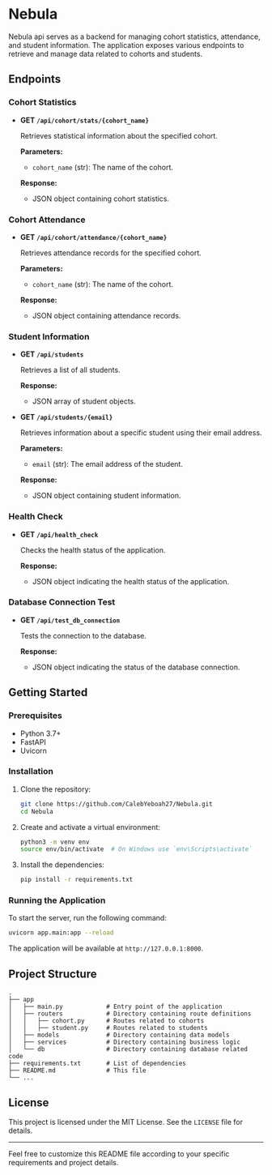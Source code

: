 # Nebula

Nebula api serves as a backend for managing cohort statistics, attendance, and student information. The application exposes various endpoints to retrieve and manage data related to cohorts and students.

## Endpoints

### Cohort Statistics

- **GET `/api/cohort/stats/{cohort_name}`**

  Retrieves statistical information about the specified cohort.

  **Parameters:**
  - `cohort_name` (str): The name of the cohort.

  **Response:**
  - JSON object containing cohort statistics.

### Cohort Attendance

- **GET `/api/cohort/attendance/{cohort_name}`**

  Retrieves attendance records for the specified cohort.

  **Parameters:**
  - `cohort_name` (str): The name of the cohort.

  **Response:**
  - JSON object containing attendance records.

### Student Information

- **GET `/api/students`**

  Retrieves a list of all students.

  **Response:**
  - JSON array of student objects.

- **GET `/api/students/{email}`**

  Retrieves information about a specific student using their email address.

  **Parameters:**
  - `email` (str): The email address of the student.

  **Response:**
  - JSON object containing student information.

### Health Check

- **GET `/api/health_check`**

  Checks the health status of the application.

  **Response:**
  - JSON object indicating the health status of the application.

### Database Connection Test

- **GET `/api/test_db_connection`**

  Tests the connection to the database.

  **Response:**
  - JSON object indicating the status of the database connection.

## Getting Started

### Prerequisites

- Python 3.7+
- FastAPI
- Uvicorn

### Installation

1. Clone the repository:

   ```bash
   git clone https://github.com/CalebYeboah27/Nebula.git
   cd Nebula
   ```

2. Create and activate a virtual environment:

   ```bash
   python3 -m venv env
   source env/bin/activate  # On Windows use `env\Scripts\activate`
   ```

3. Install the dependencies:

   ```bash
   pip install -r requirements.txt
   ```

### Running the Application

To start the server, run the following command:

```bash
uvicorn app.main:app --reload
```

The application will be available at `http://127.0.0.1:8000`.

## Project Structure

```
.
├── app
│   ├── main.py            # Entry point of the application
│   ├── routers            # Directory containing route definitions
│   │   ├── cohort.py      # Routes related to cohorts
│   │   ├── student.py     # Routes related to students
│   ├── models             # Directory containing data models
│   ├── services           # Directory containing business logic
│   └── db                 # Directory containing database related code
├── requirements.txt       # List of dependencies
├── README.md              # This file
└── ...
```

## License

This project is licensed under the MIT License. See the `LICENSE` file for details.

---

Feel free to customize this README file according to your specific requirements and project details.